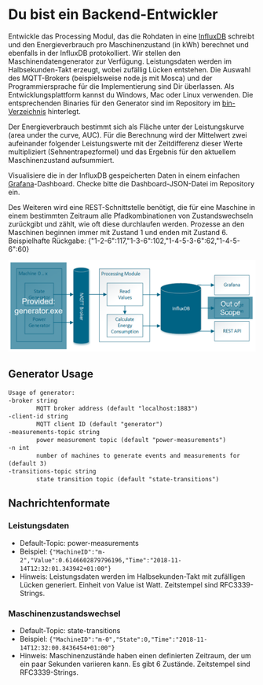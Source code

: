 # Du bist ein Backend-Entwickler

Entwickle das Processing Modul, das die Rohdaten in eine [InfluxDB](https://portal.influxdata.com/downloads) schreibt und den Energieverbrauch pro Maschinenzustand (in kWh) berechnet und ebenfalls in der InfluxDB protokolliert.
Wir stellen den Maschinendatengenerator zur Verfügung.
Leistungsdaten werden im Halbsekunden-Takt erzeugt, wobei zufällig Lücken entstehen.
Die Auswahl des MQTT-Brokers (beispielsweise node.js mit Mosca) und der Programmiersprache für die Implementierung sind Dir überlassen.
Als Entwicklungsplattform kannst du Windows, Mac oder Linux verwenden.
Die entsprechenden Binaries für den Generator sind im Repository im [bin-Verzeichnis](bin) hinterlegt. 

Der Energieverbrauch bestimmt sich als Fläche unter der Leistungskurve (area under the curve, AUC).
Für die Berechnung wird der Mittelwert zwei aufeinander folgender Leistungswerte mit der Zeitdifferenz dieser Werte multipliziert (Sehnentrapezformel) und das Ergebnis für den aktuellem Maschinenzustand aufsummiert.

Visualisiere die in der InfluxDB gespeicherten Daten in einem einfachen [Grafana](https://grafana.com/grafana/download)-Dashboard. 
Checke bitte die Dashboard-JSON-Datei im Repository ein.

Des Weiteren wird eine REST-Schnittstelle benötigt, die für eine Maschine in einem bestimmten Zeitraum alle Pfadkombinationen von Zustandswechseln zurückgibt und zählt, wie oft diese durchlaufen werden. Prozesse an den Maschinen beginnen immer mit Zustand 1 und enden mit Zustand 6.
Beispielhafte Rückgabe: {"1-2-6":117,"1-3-6":102,"1-4-5-3-6":62,"1-4-5-6":60}

![Overview](../figs/backend.png)

## Generator Usage

    Usage of generator:
    -broker string
            MQTT broker address (default "localhost:1883")
    -client-id string
            MQTT client ID (default "generator")
    -measurements-topic string
            power measurement topic (default "power-measurements")
    -n int
            number of machines to generate events and measurements for (default 3)
    -transitions-topic string
            state transition topic (default "state-transitions") 

## Nachrichtenformate

### Leistungsdaten

- Default-Topic: power-measurements
- Beispiel: `{"MachineID":"m-2","Value":0.6146602879796196,"Time":"2018-11-14T12:32:01.343942+01:00"}`
- Hinweis: Leistungsdaten werden im Halbsekunden-Takt mit zufälligen Lücken generiert. Einheit von Value ist Watt. Zeitstempel sind RFC3339-Strings.

### Maschinenzustandswechsel
- Default-Topic: state-transitions
- Beispiel: `{"MachineID":"m-0","State":0,"Time":"2018-11-14T12:32:00.8436454+01:00"}`
- Hinweis: Maschinenzustände haben einen definierten Zeitraum, der um ein paar Sekunden variieren kann. Es gibt 6 Zustände. Zeitstempel sind RFC3339-Strings.
